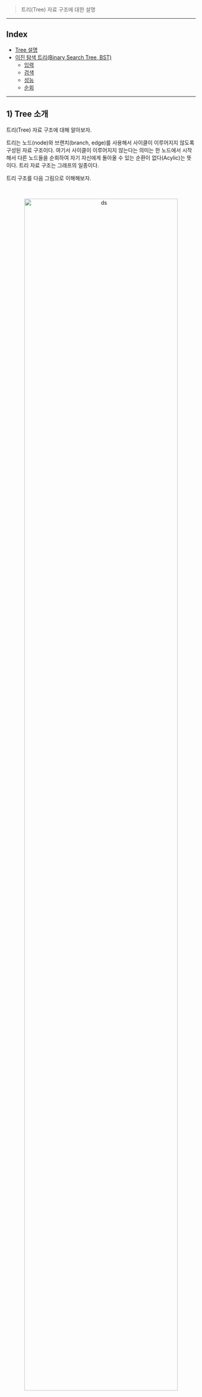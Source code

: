 > 트리(Tree) 자료 구조에 대한 설명

---

## Index

* [Tree 설명](https://github.com/seungki1011/Data-Engineering/tree/main/algorithm%20and%20data%20structure/(001)DataStructure/(006)Tree#1-tree-%EC%86%8C%EA%B0%9C)
* [이진 탐색 트리(Binary Search Tree, BST)](https://github.com/seungki1011/Data-Engineering/tree/main/algorithm%20and%20data%20structure/(001)DataStructure/(006)Tree#2-%EC%9D%B4%EC%A7%84-%ED%83%90%EC%83%89-%ED%8A%B8%EB%A6%ACbst)
  * [입력](https://github.com/seungki1011/Data-Engineering/tree/main/algorithm%20and%20data%20structure/(001)DataStructure/(006)Tree#21-%EC%9D%B4%EC%A7%84-%ED%83%90%EC%83%89-%ED%8A%B8%EB%A6%AC-%EC%9E%85%EB%A0%A5)
  * [검색](https://github.com/seungki1011/Data-Engineering/tree/main/algorithm%20and%20data%20structure/(001)DataStructure/(006)Tree#22-%EC%9D%B4%EC%A7%84-%ED%83%90%EC%83%89-%ED%8A%B8%EB%A6%AC-%EA%B2%80%EC%83%89)
  * [성능](https://github.com/seungki1011/Data-Engineering/tree/main/algorithm%20and%20data%20structure/(001)DataStructure/(006)Tree#23-%EC%9D%B4%EC%A7%84-%ED%83%90%EC%83%89-%ED%8A%B8%EB%A6%AC%EC%9D%98-%EC%84%B1%EB%8A%A5)
  * [순회](https://github.com/seungki1011/Data-Engineering/tree/main/algorithm%20and%20data%20structure/(001)DataStructure/(006)Tree#24-%EC%9D%B4%EC%A7%84-%ED%83%90%EC%83%89-%ED%8A%B8%EB%A6%AC-%EC%88%9C%ED%9A%8C)


---

## 1) Tree 소개

 트리(Tree) 자료 구조에 대해 알아보자.

트리는 노드(node)와 브랜치(branch, edge)를 사용해서 사이클이 이루어지지 않도록 구성된 자료 구조이다. 여기서 사이클이 이루어지지 않는다는 의미는 한 노드에서 시작해서 다른 노드들을 순회하여 자기 자신에게 돌아올 수 있는 순환이 없다(Acylic)는 뜻이다. 트리 자료 구조는 그래프의 일종이다.

트리 구조를 다음 그림으로 이해해보자.

<br>

<p align="center">   <img src="img/tree1.png" alt="ds" style="width: 90%;"> </p>

* 노드(node) : 데이터를 저장하는 기본 요소
* 루트 노트(root node) : 트리의 가장 최상위 노드
* 단말 노드(leaf node) : 자식이 없는 노드
* 보조 트리(subtree) : 전체 트리에 속하는 일부 트리. 트리의 하위 집합으로 표현하기도 한다.
* 각 레벨(level)은 트리의 깊이를 나타낸다

<br>

트리 구조에 대한 설명을 더 하자면, 자식이 2개 까지 올 수 있는 트리를 `이진 트리(binary tree)`라고 한다. 자식 n개 까지 오면 `n진 트리`가 되지만, 보통 `이진 트리`를 가장 많이 사용한다. 이런 트리 구조는 많은 경우 탐색(검색), 정렬 알고리즘의 구현이나 위해서 사용된다. (그렇다고 탐색과 정렬만 할 수 있다는 뜻은 아니다!)

대표적인 `이진 트리`의 종류에는 다음이 있다.

* 이진 탐색 트리(BST, Binary Search Tree)
* 균형 이진 탐색 트리(Balanced Binary Search Tree)
  * AVL 트리
  * Red-Black 트리 : 자바 컬렉션의 `TreeSet`이 사용한다
* B-Tree : 데이터베이스 인덱싱에 사용
* Heap : 우선순위 큐를 구현하기 위해 사용 가능 

<br>

---

## 2) 이진 탐색 트리(BST)

### 2.1 이진 탐색 트리 입력

이진 탐색 트리(BST)의 원리를 자세히 알아보기 전에 간단하게 설명하자면 부모 노드의 왼쪽 자식 노드에 더 작은 값을 넣고, 오른쪽 자식 노드에 더 큰 값을 넣는 방식으로 진행된다.

이제 부터 자세한 원리를 알아보자.

<br>

위에서도 설명했듯이 트리는 기본적으로 노드로 이루어져있다.

```java
class Node {
  Object item;
  Node left;
  Node right;
}
```

* 각 노드는 왼쪽, 오른쪽 노드를 알고 있다
* 자바의 `LinkedList` 구현 처럼 각 노드의 참조를 통해 연결되어 있다

<br>

이진 탐색 트리의 핵심은 데이터 입력 시점에 정렬해서 보관한다는 점이다. 이때 데이터의 입력은 루트 노드 부터 시작해서, 부모 노드의 기준으로 작으면 왼쪽 자식 노드에 보관하고, 크면 오른쪽 자식 노드에 보관하면 된다.

데이터를 `21, 28, 14, 32 ...` 으로 계속 입력한다고 가정해보자.

<br>

<p align="center">   <img src="img/tree2.png" alt="ds" style="width: 90%;"> </p>

* 루트 노드 `21`에 비해 `28`이 크기 때문에 `28`을 오른쪽 자식 노드에 보관
* `14`는 위에서 부터 시작해서 `21` 보다 작기 때문에 왼쪽 자식 노드에 보관
* `32` > `21` : 오른쪽 서브 트리로 이동, 레벨 1 증가 → `32` > `28` : 오른쪽 자식 노드에 보관

<br>

글로 이해하기 어려울 수 있기 때문에 다음 애니메이션으로 데이터가 입력되는 과정을 살펴보자.

<br>

<p align="center">   <img src="https://www.mathwarehouse.com/programming/images/binary-search-tree/binary-search-tree-insertion-animation.gif" alt="ds" style="width: 100%;"> </p>

<p align='center'>https://www.mathwarehouse.com/programming/gifs/binary-search-tree.php</p>

<br>

---

### 2.2 이진 탐색 트리 검색

이번에는 이진 탐색 트리에서 특정 값을 검색하는 방법을 다음 그림을 통해 알아보자.

`27`이라는 값을 찾는다고 가정하자.

<br>

<p align="center">   <img src="img/tree3.png" alt="ds" style="width: 100%;"> </p>

* `27`을 루트 노드 `21`과 비교. `21` < `27` 이므로 오른쪽 서브 트리 탐색
* `28` > `27` 이므로 왼쪽 서브 트리 탐색
* `25` < `27`이므로 오른쪽 서브 트리 탐색
* `27`과 같기 때문에 `27` 찾기 완료!

<br>

애니메이션으로 살펴보자.

<br>

<p align="center">   <img src="https://www.mathwarehouse.com/programming/images/binary-search-tree/binary-search-tree-sorted-array-animation.gif" alt="ds" style="width: 100%;"> </p>

<p align='center'>https://www.mathwarehouse.com/programming/gifs/binary-search-tree.php</p>

<br>

위 애니메이션에서도 확인할 수 있듯이 기존 정렬 배열에서는 `11`번의 연산이 필요한것과 달리, 이진 탐색 트리(BST)에서는 `4`번의 연산으로 찾을 수 있다.

이진 탐색 트리의 계산의 핵심은 단계별로 한쪽 서브트리를 탐색하지 않아도 되기 때문에 연산 횟수를 줄일 수 있다.

<br>

---

### 2.3 이진 탐색 트리의 성능

이진 탐색 트리의 검색/삽입/삭제의 평균 성능은 `O(logn)`이다. 검색 과정에서 탐색할 노드의 수가 줄어드는 과정을 숫자로 표현해보자.

총 64개의 데이터가 있다고 가정하자.

* 64 → 32 → 16 → 8 → 4 → 2 → 1 : 트리를 절반씩 날려가며, 총 6번의 연산으로 최종 노드 도달 가능
* 이것을 $log_2(n)$으로 표현할 수 있다

<br>

이렇기 때문에 이진 탐색 트리의 주요 작업의 평균 성능은 `O(logn)`으로 표현할 수 있다. 그러나 최악의 경우 이진 탐색 트리의 성능은 어떨까?

이진 탐색 트리의 성능이 최악인 경우는, 데이터가 계속 한쪽으로 치우쳐져서 마치 연결 리스트와 같은 구조를 가질 때 나타난다. 

다음 애니메이션으로 살펴보자.

<br>

<p align="center">   <img src="https://www.mathwarehouse.com/programming/images/binary-search-tree/binary-search-tree-degenerating-demo-animation.gif" alt="ds" style="width: 100%;"> </p>

<p align='center'>https://www.mathwarehouse.com/programming/gifs/binary-search-tree.php</p>

<br>

위의 경우 처럼 마치 배열 처럼 한줄을 이루게 되면, 성능은 최악의 경우 `O(n)`을 가지게 된다.

이런 문제를 해결하기 위해서 AVL 트리, Red-Black 트리와 같은 균형 이진 탐색 트리(Balanced Binary Search Tree)가 등장한다. 실제로 자바 `TreeSet` 컬렉션은 Red-Black 트리로 구현되어 있다.

<br>

---

### 2.4 이진 탐색 트리 순회

이진 탐색 트리의 핵심은 데이터의 값을 기준으로 정렬해서 보관한다는 점이다. 이 때문에 정렬된 순서로 트리를 순회할 수 있다.

이진 탐색 트리의 경우 중위 순회(Inorder Traverse)를 사용한다. 이진 탐색 트리 특성상 노드를 오름차순으로 순회할 수 있다.

그림으로 살펴보자.

<br>

<p align="center">   <img src="img/tree4.png" alt="ds" style="width: 100%;"> </p>

* 루트 노드 `21`을 기준 왼쪽 서브트리 방문
  * `14` 기준으로 왼쪽 서브트리 방문
    * `11` 기준으로 왼쪽 서브트리 방문
      * `5` 출력
    * `11` 출력
    * `11` 기준으로 오른쪽 서브트리 방문
      * `12` 출력
  * `14` 출력
  * `14` 기준으로 오른쪽 서브트리 방문
    * `18` 기준으로 왼쪽 서브트리 방문
      * `15` 출력
    * `18` 출력
    * `18` 기준으로 오른쪽 서브트리 방문
      * `19` 출력
* `21` 출력
* `21` 기준으로 오른쪽 서브트리 방문
* 이하 반복

<br>

---

## Reference

1. [https://www.geeksforgeeks.org/tree-meaning-in-dsa/](https://www.geeksforgeeks.org/tree-meaning-in-dsa/)
1. [https://www.mathwarehouse.com/programming/gifs/binary-search-tree.php#binary-search-tree-insertion-node](https://www.mathwarehouse.com/programming/gifs/binary-search-tree.php#binary-search-tree-insertion-node)